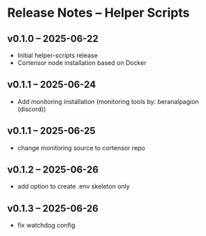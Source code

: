 # Release Notes – Helper Scripts

## v0.1.0 – 2025-06-22
- Initial helper-scripts release
- Cortensor node installation based on Docker

## v0.1.1 – 2025-06-24
- Add monitoring installation (monitoring tools by: beranalpagion (discord))

## v0.1.1 – 2025-06-25
- change monitoring source to cortensor repo

## v0.1.2 – 2025-06-26
- add option to create .env skeleton only

## v0.1.3 – 2025-06-26
- fix watchdog config